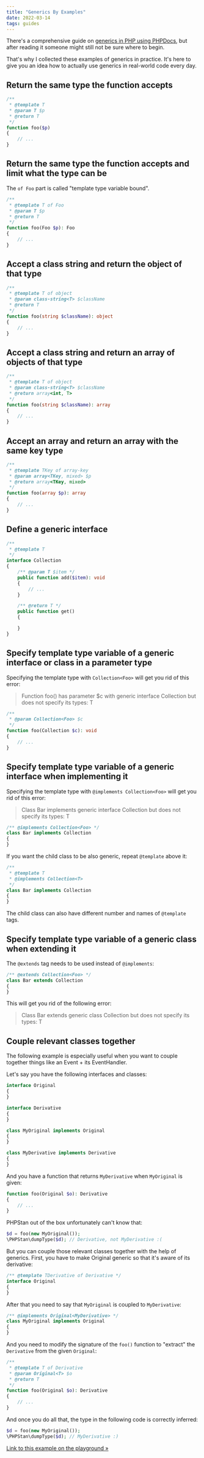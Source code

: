 ```yaml
---
title: "Generics By Examples"
date: 2022-03-14
tags: guides
---
```


There's a comprehensive guide on [generics in PHP using PHPDocs](/blog/generics-in-php-using-phpdocs), but after reading it someone might still not be sure where to begin.

That's why I collected these examples of generics in practice. It's here to give you an idea how to actually use generics in real-world code every day.

Return the same type the function accepts
------------------------

```php
/**
 * @template T
 * @param T $p
 * @return T
 */
function foo($p)
{
    // ...
}
```

Return the same type the function accepts and limit what the type can be
------------------------

The `of Foo` part is called "template type variable bound".

```php
/**
 * @template T of Foo
 * @param T $p
 * @return T
 */
function foo(Foo $p): Foo
{
    // ...
}
```

Accept a class string and return the object of that type
------------------------

```php
/**
 * @template T of object
 * @param class-string<T> $className
 * @return T
 */
function foo(string $className): object
{
    // ...
}
```

Accept a class string and return an array of objects of that type
------------------------

```php
/**
 * @template T of object
 * @param class-string<T> $className
 * @return array<int, T>
 */
function foo(string $className): array
{
    // ...
}
```

Accept an array and return an array with the same key type
------------------------

```php
/**
 * @template TKey of array-key
 * @param array<TKey, mixed> $p
 * @return array<TKey, mixed>
 */
function foo(array $p): array
{
    // ...
}
```

Define a generic interface
------------------------

```php
/**
 * @template T
 */
interface Collection
{
    /** @param T $item */
    public function add($item): void
    {
        // ...
    }

    /** @return T */
    public function get()
    {

    }
}
```

Specify template type variable of a generic interface or class in a parameter type
------------------------

Specifying the template type with `Collection<Foo>` will get you rid of this error:

> Function foo() has parameter $c with generic interface Collection but does not specify its types: T

```php
/**
 * @param Collection<Foo> $c
 */
function foo(Collection $c): void
{
    // ...
}
```

Specify template type variable of a generic interface when implementing it
------------------------

Specifying the template type with `@implements Collection<Foo>` will get you rid of this error:

> Class Bar implements generic interface Collection but does not specify its types: T

```php
/** @implements Collection<Foo> */
class Bar implements Collection
{
}
```

If you want the child class to be also generic, repeat `@template` above it:

```php
/**
 * @template T
 * @implements Collection<T>
 */
class Bar implements Collection
{
}
```

The child class can also have different number and names of `@template` tags.

Specify template type variable of a generic class when extending it
------------------------

The `@extends` tag needs to be used instead of `@implements`:

```php
/** @extends Collection<Foo> */
class Bar extends Collection
{
}
```

This will get you rid of the following error:

> Class Bar extends generic class Collection but does not specify its types: T

Couple relevant classes together
------------------------

The following example is especially useful when you want to couple together things like an Event + its EventHandler.

Let's say you have the following interfaces and classes:

```php
interface Original
{
}

interface Derivative
{
}

class MyOriginal implements Original
{
}

class MyDerivative implements Derivative
{
}
```

And you have a function that returns `MyDerivative` when `MyOriginal` is given:

```php
function foo(Original $o): Derivative
{
    // ...
}
```

PHPStan out of the box unfortunately can't know that:

```php
$d = foo(new MyOriginal());
\PHPStan\dumpType($d); // Derivative, not MyDerivative :(
```

But you can couple those relevant classes together with the help of generics. First, you have to make Original generic so that it's aware of its derivative:

```php
/** @template TDerivative of Derivative */
interface Original
{
}
```

After that you need to say that `MyOriginal` is coupled to `MyDerivative`:

```php
/** @implements Original<MyDerivative> */
class MyOriginal implements Original
{
}
```

And you need to modify the signature of the `foo()` function to "extract" the `Derivative` from the given `Original`:

```php
/**
 * @template T of Derivative
 * @param Original<T> $o
 * @return T
 */
function foo(Original $o): Derivative
{
    // ...
}
```

And once you do all that, the type in the following code is correctly inferred:

```php
$d = foo(new MyOriginal());
\PHPStan\dumpType($d); // MyDerivative :)
```

[Link to this example on the playground »](https://phpstan.org/r/a2f3ac06-8daf-4d59-a5da-4ef4f0a1ebe8)
